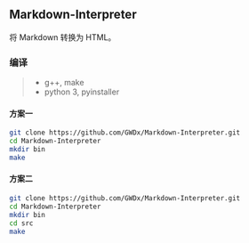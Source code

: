 ## Markdown-Interpreter

将 Markdown 转换为 HTML。



### 编译

> + g++, make
> + python 3, pyinstaller

#### 方案一

```bash
git clone https://github.com/GWDx/Markdown-Interpreter.git
cd Markdown-Interpreter
mkdir bin
make
```

#### 方案二

```bash
git clone https://github.com/GWDx/Markdown-Interpreter.git
cd Markdown-Interpreter
mkdir bin
cd src
make
```

